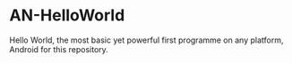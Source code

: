 # AN-HelloWorld
Hello World, the most basic yet powerful first programme on any platform, Android for this repository.
